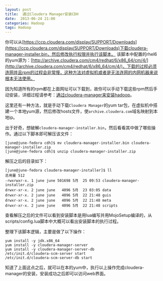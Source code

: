```yaml
---
layout: post
title:  通过Cloudera Manager安装CDH
date:  2013-06-24 21:00
categories: Hadoop
tags: Hadoop
---
```


你可以从[https://ccp.cloudera.com/display/SUPPORT/Downloads](https://ccp.cloudera.com/display/SUPPORT/Downloads)下载cloudera-manager-installer.bin，然后修改执行权限并执行该脚本。
该脚本中配置的rhel6的yum源为：[http://archive.cloudera.com/cm4/redhat/6/x86_64/cm/4/](http://archive.cloudera.com/cm4/redhat/6/x86_64/cm/4/)，下载的过程必须连网并且rpm的过程会非常慢，这种方法对虚拟机或者是无法连网的内网机器来说根本无法使用。

因为知道所有的rpm都在上面网址可以下载到，故你可以手动下载这些rpm然后手动安装，详细过程请参考：[通过cloudera-manager来安装hadoop](http://dreamyue.com/post/41090075449/cloudera-manager-hadoop)。

这里还有一种方法，就是手动下载`Cloudera Manager`的yum tar包，在虚拟机中搭建一个本地yum源，然后修改hosts文件，使`archive.cloudera.com`域名映射到本地ip。

出于好奇，想破解`cloudera-manager-installer.bin`，然后看看其中做了哪些操作。通过以下脚本即可解压该文件：

```
[june@june-fedora cdh]$ mv cloudera-manager-installer.bin cloudera-manager-installer.zip
[june@june-fedora cdh]$ unzip cloudera-manager-installer.zip 
```

解压之后的目录如下：

```
[june@june-fedora cloudera-manager-installer]$ ll
总用量 512
-rwxrwxr-x. 1 june june 501698 5月  25 09:53 cloudera-manager-installer.zip
drwxr-xr-x. 2 june june   4096 5月  23 03:05 data
drwxr-xr-x. 2 june june   4096 5月  22 21:48 guis
drwxr-xr-x. 2 june june   4096 5月  22 21:48 meta
drwxr-xr-x. 2 june june   4096 5月  22 21:48 scripts
```

查看解压之后的文件可以看到安装脚本是用lua编写并用MojoSetup编译的，从scripts/config.lua脚本中大概可以看出安装脚本的执行过程。

整理下该脚本逻辑，主要是做了以下操作：

```
yum install -y jdk.x86_64 
yum install -y cloudera-manager-server 
yum install -y cloudera-manager-server-db
/etc/init.d/cloudera-scm-server start
/etc/init.d/cloudera-scm-server-db start
```

知道了上面这点之后，就可以在本的yum中，执行以上操作完成cloudera-manager的安装，安装成功之后即可以访问web界面。
